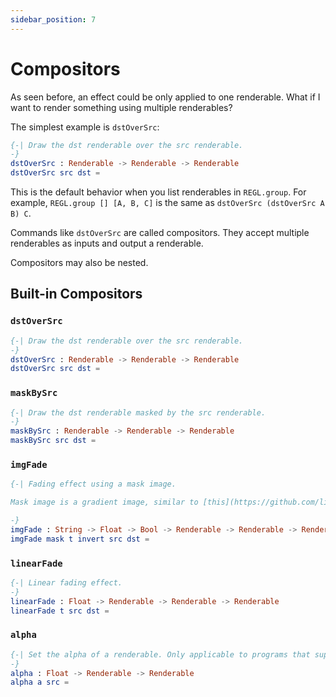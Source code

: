 ```yaml
---
sidebar_position: 7
---
```


# Compositors

As seen before, an effect could be only applied to one renderable. What if I want to render something using multiple renderables?

The simplest example is `dstOverSrc`:

```elm
{-| Draw the dst renderable over the src renderable.
-}
dstOverSrc : Renderable -> Renderable -> Renderable
dstOverSrc src dst =
```

This is the default behavior when you list renderables in `REGL.group`. For example, `REGL.group [] [A, B, C]` is the same as `dstOverSrc (dstOverSrc A B) C`.

Commands like `dstOverSrc` are called compositors. They accept multiple renderables as inputs and output a renderable.

Compositors may also be nested.

## Built-in Compositors

### `dstOverSrc`

```elm
{-| Draw the dst renderable over the src renderable.
-}
dstOverSrc : Renderable -> Renderable -> Renderable
dstOverSrc src dst =
```

### `maskBySrc`

```elm
{-| Draw the dst renderable masked by the src renderable.
-}
maskBySrc : Renderable -> Renderable -> Renderable
maskBySrc src dst =
```

### `imgFade`

```elm
{-| Fading effect using a mask image.

Mask image is a gradient image, similar to [this](https://github.com/linsyking/elm-regl/blob/main/docs/asset/mask.jpg).

-}
imgFade : String -> Float -> Bool -> Renderable -> Renderable -> Renderable
imgFade mask t invert src dst =
```

### `linearFade`

```elm
{-| Linear fading effect.
-}
linearFade : Float -> Renderable -> Renderable -> Renderable
linearFade t src dst =
```

### `alpha`

```elm
{-| Set the alpha of a renderable. Only applicable to programs that support alpha field.
-}
alpha : Float -> Renderable -> Renderable
alpha a src =
```
